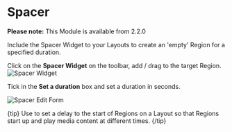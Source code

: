 <!--toc=widgets-->

# Spacer

**Please note:** This Module is available from 2.2.0

Include the Spacer Widget to your Layouts to create an 'empty' Region for a specified duration.

Click on the **Spacer Widget** on the toolbar, add / drag to the target Region. ![Spacer Widget](img/media_spacer_widget.png)



Tick in the **Set a duration** box and set a duration in seconds.

![Spacer Edit Form](img/v2_media_spacer_edit.png)



{tip}
Use to set a delay to the start of Regions on a Layout so that Regions start up and play media content at different times.
{/tip}



